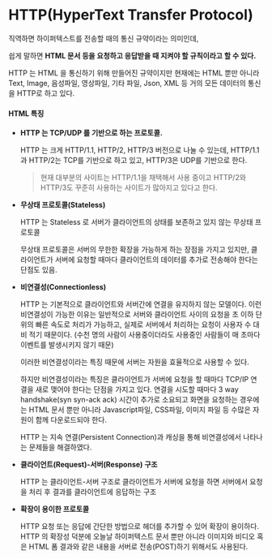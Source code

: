 # HTTP(HyperText Transfer Protocol)

직역하면 하이퍼텍스트를 전송할 때의 통신 규약이라는 의미인데,

쉽게 말하면 **HTML 문서 등을 요청하고 응답받을 때 지켜야 할 규칙이라고 할 수 있다.**

HTTP 는 HTML 을 통신하기 위해 만들어진 규약이지만 현재에는 HTML 뿐만 아니라 Text, Image, 음성파일, 영상파일, 기타 파일, Json, XML 등 거의 모든 데이터의 통신을 HTTP로 하고 있다.



#### HTML 특징

- **HTTP 는 TCP/UDP 를 기반으로 하는 프로토콜.**

  HTTP 는 크게 HTTP/1.1, HTTP/2, HTTP/3 버전으로 나눌 수 있는데, HTTP/1.1과 HTTP/2는 TCP를 기반으로 하고 있고, HTTP/3은 UDP를 기반으로 한다.

  > 현재 대부분의 사이트는 HTTP/1.1을 채택해서 사용 중이고 HTTP/2와 HTTP/3도 꾸준히 사용하는 사이트가 많아지고 있다고 한다.

- **무상태 프로토콜(Stateless)**

  HTTP 는 Stateless 로 서버가 클라이언트의 상태를 보존하고 있지 않는 무상태 프로토콜

  무상태 프로토콜은 서버의 무한한 확장을 가능하게 하는 장점을 가지고 있지만, 클라이언트가 서버에 요청할 때마다 클라이언트의 데이터를 추가로 전송해야 한다는 단점도 있음.

- **비연결성(Connectionless)**

  HTTP 는 기본적으로 클라이언트와 서버간에 연결을 유지하지 않는 모델이다. 이런 비연결성이 가능한 이유는 일반적으로 서버와 클라이언트 사이의 요청을 초 이하 단위의 빠른 속도로 처리가 가능하고, 실제로 서버에서 처리하는 요청이 사용자 수 대비 적기 때문이다. (수천 명의 사람이 사용중이더라도 사용중인 사람들이 매 초마다 이벤트를 발생시키지 않기 때문)

  이러한 비연결성이라는 특징 때문에 서버는 자원을 효율적으로 사용할 수 있다.

  하지만 비연결성이라는 특징은 클라이언트가 서버에 요청을 할 때마다 TCP/IP 연결을 새로 맺어야 한다는 단점을 가지고 있다.
  연결을 시도할 때마다 3 way handshake(syn  syn-ack ack) 시간이 추가로 소요되고 화면을 요청하는 경우에는 HTML 문서 뿐만 아니라 Javascript파일, CSS파일, 이미지 파일 등 수많은 자원이 함께 다운로드되야 한다.

  HTTP 는 지속 연결(Persistent Connection)과 캐싱을 통해 비연결성에서 나타나는 문제들을 해결하였다.

- **클라이언트(Request)-서버(Response) 구조**

  HTTP 는 클라이언트-서버 구조로 클라이언트가 서버에 요청을 하면 서버에서 요청을 처리 후 결과를 클라이언트에 응답하는 구조


- **확장이 용이한 프로토콜**

  HTTP 요청 또는 응답에 간단한 방법으로 헤더를 추가할 수 있어 확장이 용이하다. HTTP 의 확장성 덕분에 
  오늘날 하이퍼텍스트 문서 뿐만 아니라 이미지와 비디오 혹은 HTML 폼 결과와 같은 내용을 서버로 전송(POST)하기 위해서도 사용된다.
